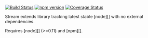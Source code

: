 [![Build Status](https://travis-ci.org/tmpfs/through3.svg)](https://travis-ci.org/tmpfs/through3)
[![npm version](http://img.shields.io/npm/v/through3.svg)](https://npmjs.org/package/through3)
[![Coverage Status](https://coveralls.io/repos/tmpfs/through3/badge.svg?branch=master&service=github&v=1)](https://coveralls.io/github/tmpfs/through3?branch=master)

Stream extends library tracking latest stable [node][] with no external dependencies.

Requires [node][] (>=0.11) and [npm][].
